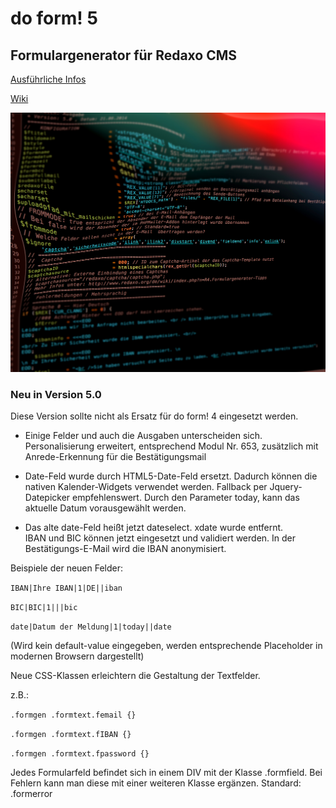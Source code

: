 do form! 5
==========

Formulargenerator für Redaxo CMS
--------------------------------

[Ausführliche Infos][1]

[1]: <http://klxm.de/produkte/>

[Wiki][2]

[2]: <http://www.redaxo.org/de/wiki/index.php?n=R4.DoForm>



![](<do form.jpg>)

### Neu in Version 5.0 

Diese Version sollte nicht als Ersatz für do form! 4 eingesetzt werden.

-   Einige Felder und auch die Ausgaben unterscheiden sich.  Personalisierung
    erweitert, entsprechend Modul Nr. 653, zusätzlich mit Anrede-Erkennung für
    die Bestätigungsmail

-   Date-Feld wurde durch HTML5-Date-Feld ersetzt. Dadurch können die nativen
    Kalender-Widgets verwendet werden. Fallback per Jquery-Datepicker
    empfehlenswert. Durch den Parameter today, kann das aktuelle Datum
    vorausgewählt werden.

-   Das alte date-Feld heißt jetzt dateselect. xdate wurde entfernt.  
    IBAN und BIC können jetzt eingesetzt und validiert werden. In der
    Bestätigungs-E-Mail wird die IBAN anonymisiert.

Beispiele der neuen Felder:

`IBAN|Ihre IBAN|1|DE||iban `

`BIC|BIC|1|||bic `

`date|Datum der Meldung|1|today||date `

(Wird kein default-value eingegeben, werden entsprechende Placeholder in
modernen Browsern dargestellt)

Neue CSS-Klassen erleichtern die Gestaltung der Textfelder.

z.B.:

`.formgen .formtext.femail {} `

`.formgen .formtext.fIBAN {} `

`.formgen .formtext.fpassword {} `



Jedes Formularfeld befindet sich in einem DIV mit der Klasse .formfield. Bei
Fehlern kann man diese mit einer weiteren Klasse ergänzen.  Standard: .formerror
